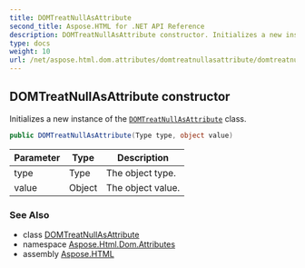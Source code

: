 ```yaml
---
title: DOMTreatNullAsAttribute
second_title: Aspose.HTML for .NET API Reference
description: DOMTreatNullAsAttribute constructor. Initializes a new instance of the DOMTreatNullAsAttribute class
type: docs
weight: 10
url: /net/aspose.html.dom.attributes/domtreatnullasattribute/domtreatnullasattribute/
---
```

## DOMTreatNullAsAttribute constructor

Initializes a new instance of the [`DOMTreatNullAsAttribute`](../) class.

```csharp
public DOMTreatNullAsAttribute(Type type, object value)
```

| Parameter | Type | Description |
| --- | --- | --- |
| type | Type | The object type. |
| value | Object | The object value. |

### See Also

* class [DOMTreatNullAsAttribute](../)
* namespace [Aspose.Html.Dom.Attributes](../../domtreatnullasattribute/)
* assembly [Aspose.HTML](../../../)
